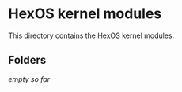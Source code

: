 # HexOS kernel modules

This directory contains the HexOS kernel modules.

## Folders

*empty so far*
